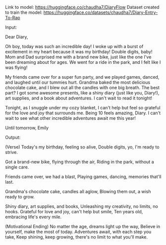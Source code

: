 Link to model: https://huggingface.co/chaudha7/DiaryFlow
Dataset created to train the model: https://huggingface.co/datasets/chaudha7/Diary-Entry-To-Rap

Input:

Dear Diary,

Oh boy, today was such an incredible day! I woke up with a burst of excitement in my heart because it was my birthday! Double digits, baby! Mom and Dad surprised me with a brand new bike, just like the one I've been dreaming about for ages. We went for a ride in the park, and I felt like I was flying!

My friends came over for a super fun party, and we played games, danced, and laughed until our tummies hurt. Grandma baked the most delicious chocolate cake, and I blew out all the candles with one big breath. The best part? I got some awesome presents, like a shiny diary (just like you, Diary!), art supplies, and a book about adventures. I can't wait to read it tonight!

Tonight, as I snuggle under my cozy blanket, I can't help but feel so grateful for the love and joy that surrounds me. Being 10 feels amazing, Diary. I can't wait to see what other incredible adventures await me this year!

Until tomorrow, Emily

Output:

(Verse) Today's my birthday, feeling so alive, Double digits, yo, I'm ready to strive.

Got a brand-new bike, flying through the air, Riding in the park, without a single care.

Friends came over, we had a blast, Playing games, dancing, memories that'll last.

Grandma's chocolate cake, candles all aglow, Blowing them out, a wish ready to grow.

Shiny diary, art supplies, and books, Unleashing my creativity, no limits, no hooks. Grateful for love and joy, can't help but smile, Ten years old, embracing life's every mile.

(Motivational Ending) No matter the age, dreams light up the way, Believe in yourself, make the most of today. Adventures await, with each step you take, Keep shining, keep growing, there's no limit to what you'll make.
